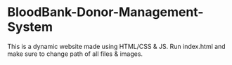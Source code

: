 # BloodBank-Donor-Management-System
This is a dynamic website made using HTML/CSS &amp; JS.
Run index.html and make sure to change path of all files & images.
